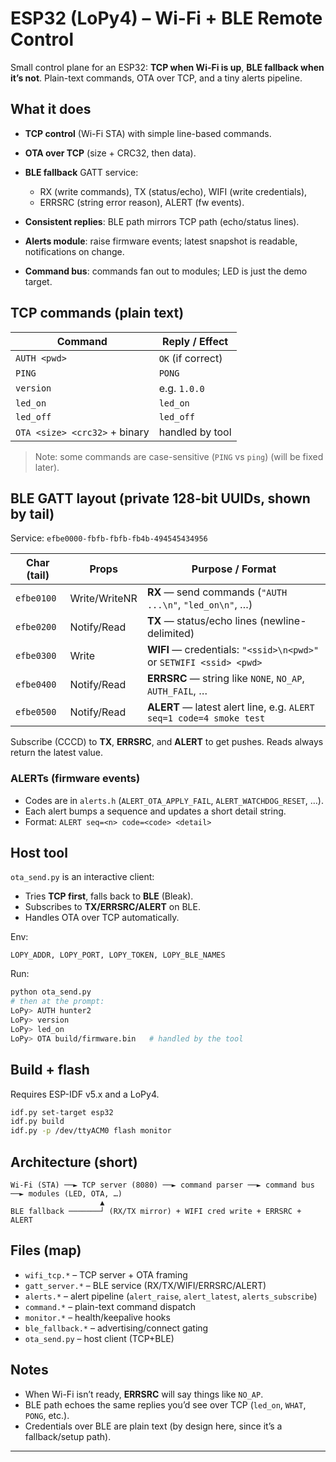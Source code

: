 
# ESP32 (LoPy4) – Wi-Fi + BLE Remote Control

Small control plane for an ESP32: **TCP when Wi-Fi is up**, **BLE fallback when it’s not**.
Plain-text commands, OTA over TCP, and a tiny alerts pipeline.

## What it does

* **TCP control** (Wi-Fi STA) with simple line-based commands.
* **OTA over TCP** (size + CRC32, then data).
* **BLE fallback** GATT service:

  * RX (write commands), TX (status/echo), WIFI (write credentials),
  * ERRSRC (string error reason), ALERT (fw events).
* **Consistent replies**: BLE path mirrors TCP path (echo/status lines).
* **Alerts module**: raise firmware events; latest snapshot is readable, notifications on change.
* **Command bus**: commands fan out to modules; LED is just the demo target.

## TCP commands (plain text)

| Command                       | Reply / Effect    |
| ----------------------------- | ----------------- |
| `AUTH <pwd>`                  | `OK` (if correct) |
| `PING`                        | `PONG`            |
| `version`                     | e.g. `1.0.0`      |
| `led_on`                      | `led_on`          |
| `led_off`                     | `led_off`         |
| `OTA <size> <crc32>` + binary | handled by tool   |

> Note: some commands are case-sensitive (`PING` vs `ping`) (will be fixed later).

## BLE GATT layout (private 128-bit UUIDs, shown by tail)

Service: `efbe0000-fbfb-fbfb-fb4b-494545434956`

| Char (tail) | Props         | Purpose / Format                                                    |
| ----------- | ------------- | ------------------------------------------------------------------- |
| `efbe0100`  | Write/WriteNR | **RX** — send commands (`"AUTH ...\n"`, `"led_on\n"`, …)            |
| `efbe0200`  | Notify/Read   | **TX** — status/echo lines (newline-delimited)                      |
| `efbe0300`  | Write         | **WIFI** — credentials: `"<ssid>\n<pwd>"` or `SETWIFI <ssid> <pwd>` |
| `efbe0400`  | Notify/Read   | **ERRSRC** — string like `NONE`, `NO_AP`, `AUTH_FAIL`, …            |
| `efbe0500`  | Notify/Read   | **ALERT** — latest alert line, e.g. `ALERT seq=1 code=4 smoke test` |

Subscribe (CCCD) to **TX**, **ERRSRC**, and **ALERT** to get pushes. Reads always return the latest value.

### ALERTs (firmware events)

* Codes are in `alerts.h` (`ALERT_OTA_APPLY_FAIL`, `ALERT_WATCHDOG_RESET`, …).
* Each alert bumps a sequence and updates a short detail string.
* Format: `ALERT seq=<n> code=<code> <detail>`

## Host tool

`ota_send.py` is an interactive client:

* Tries **TCP first**, falls back to **BLE** (Bleak).
* Subscribes to **TX/ERRSRC/ALERT** on BLE.
* Handles OTA over TCP automatically.

Env:

```
LOPY_ADDR, LOPY_PORT, LOPY_TOKEN, LOPY_BLE_NAMES
```

Run:

```bash
python ota_send.py
# then at the prompt:
LoPy> AUTH hunter2
LoPy> version
LoPy> led_on
LoPy> OTA build/firmware.bin   # handled by the tool
```

## Build + flash

Requires ESP-IDF v5.x and a LoPy4.

```bash
idf.py set-target esp32
idf.py build
idf.py -p /dev/ttyACM0 flash monitor
```

## Architecture (short)

```
Wi-Fi (STA) ──► TCP server (8080) ──► command parser ──► command bus ──► modules (LED, OTA, …)
                    ▲
BLE fallback ───────┘ (RX/TX mirror) + WIFI cred write + ERRSRC + ALERT
```

## Files (map)

* `wifi_tcp.*` – TCP server + OTA framing
* `gatt_server.*` – BLE service (RX/TX/WIFI/ERRSRC/ALERT)
* `alerts.*` – alert pipeline (`alert_raise`, `alert_latest`, `alerts_subscribe`)
* `command.*` – plain-text command dispatch
* `monitor.*` – health/keepalive hooks
* `ble_fallback.*` – advertising/connect gating
* `ota_send.py` – host client (TCP+BLE)

## Notes

* When Wi-Fi isn’t ready, **ERRSRC** will say things like `NO_AP`.
* BLE path echoes the same replies you’d see over TCP (`led_on`, `WHAT`, `PONG`, etc.).
* Credentials over BLE are plain text (by design here, since it’s a fallback/setup path).

---

